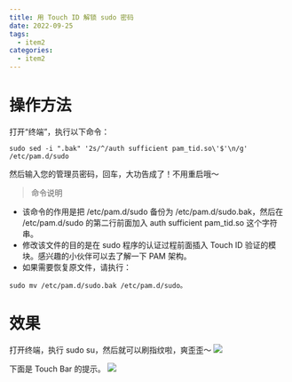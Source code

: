 ```yaml
---
title: 用 Touch ID 解锁 sudo 密码
date: 2022-09-25
tags:
  - item2
categories:
  - item2
---
```


# 操作方法

打开“终端”，执行以下命令：

```
sudo sed -i ".bak" '2s/^/auth sufficient pam_tid.so\'$'\n/g' /etc/pam.d/sudo
```

然后输入您的管理员密码，回车，大功告成了！不用重启哦～

> 命令说明

- 该命令的作用是把 /etc/pam.d/sudo 备份为 /etc/pam.d/sudo.bak，然后在 /etc/pam.d/sudo 的第二行前面加入 auth sufficient pam_tid.so 这个字符串。
- 修改该文件的目的是在 sudo 程序的认证过程前面插入 Touch ID 验证的模块。感兴趣的小伙伴可以去了解一下 PAM 架构。
- 如果需要恢复原文件，请执行：

```
sudo mv /etc/pam.d/sudo.bak /etc/pam.d/sudo。
```

# 效果

打开终端，执行 sudo su，然后就可以刷指纹啦，爽歪歪～
![](https://pic4.zhimg.com/80/v2-2e3afd342294482694b364ec7b7d693f_1440w.jpg)

下面是 Touch Bar 的提示。
![](https://pic3.zhimg.com/80/v2-382c663be960825b75eaaaba8795db3e_1440w.jpg)
